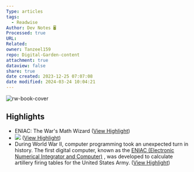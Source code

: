 ```yaml
---
Type: articles
tags:
  - Readwise
Author: Dev Notes 🖥️
Processed: true
URL: 
Related: 
owner: Tanzeel159
repo: Digital-Garden-content
attachment: true
dataview: false
share: true
date created: 2023-12-25 07:07:08
date modified: 2024-03-24 10:04:21
---
```

![rw-book-cover](https://readwise-assets.s3.amazonaws.com/static/images/article1.be68295a7e40.png)

## Highlights
- ENIAC: The War's Math Wizard ([View Highlight](https://read.readwise.io/read/01hjf93z0tasz598yxfgq57ds9))
- ![](https://media.beehiiv.com/cdn-cgi/image/fit=scale-down,format=auto,onerror=redirect,quality=80/uploads/asset/file/bb4495c2-3d55-4f65-9bcf-e0a6f5f206e6/computer.png?t=1700476353) ([View Highlight](https://read.readwise.io/read/01hjf93zrwd0frhnbqnhcs2zk7))
- During World War II, computer programming took an unexpected turn in history. The first digital computer, known as the [ENIAC (Electronic Numerical Integrator and Computer)](https://link.mail.beehiiv.com/ss/c/2Y3v0xWNPNrCdJFgN5uVmoleXLxr9uVjljOjJ6sorNXhK_1Aw4FWikI7lYYDLnsp4hvskbCqyLaO3XJ9AJUuWOL6fqKE20Ty0lAtyktnlpH7ltrWo20HJyFt9DwSPwf3J8rSjWSQpC-3lu5Hgy7UKRaW_Ynrb_C5tZNVae_VEdfY4p4HMGE0SfwxoUCWkwTmhtZmDH86fu3RcUrLoEuqlmOJf_XUtVgL9nl9Fq8KuzA/41g/D1l1qDBrTWCTwsImjOoOHw/h19/2OYLo5QAs4yKS4fW4FoHqI4A28GvV8QKclwLabYLZnE) , was developed to calculate artillery firing tables for the United States Army. ([View Highlight](https://read.readwise.io/read/01hjf9470fbpgczckw75p72b9q))
